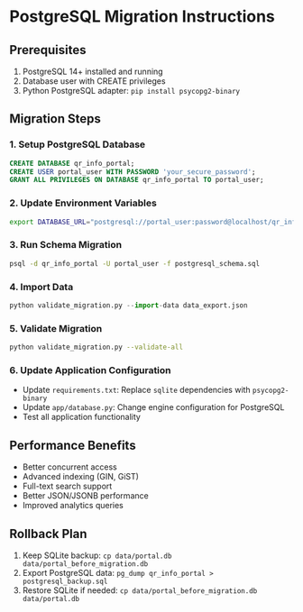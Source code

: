 # PostgreSQL Migration Instructions

## Prerequisites
1. PostgreSQL 14+ installed and running
2. Database user with CREATE privileges
3. Python PostgreSQL adapter: `pip install psycopg2-binary`

## Migration Steps

### 1. Setup PostgreSQL Database
```sql
CREATE DATABASE qr_info_portal;
CREATE USER portal_user WITH PASSWORD 'your_secure_password';
GRANT ALL PRIVILEGES ON DATABASE qr_info_portal TO portal_user;
```

### 2. Update Environment Variables
```bash
export DATABASE_URL="postgresql://portal_user:password@localhost/qr_info_portal"
```

### 3. Run Schema Migration
```bash
psql -d qr_info_portal -U portal_user -f postgresql_schema.sql
```

### 4. Import Data
```python
python validate_migration.py --import-data data_export.json
```

### 5. Validate Migration
```bash
python validate_migration.py --validate-all
```

### 6. Update Application Configuration
- Update `requirements.txt`: Replace `sqlite` dependencies with `psycopg2-binary`
- Update `app/database.py`: Change engine configuration for PostgreSQL
- Test all application functionality

## Performance Benefits
- Better concurrent access
- Advanced indexing (GIN, GiST)
- Full-text search support
- Better JSON/JSONB performance
- Improved analytics queries

## Rollback Plan
1. Keep SQLite backup: `cp data/portal.db data/portal_before_migration.db`
2. Export PostgreSQL data: `pg_dump qr_info_portal > postgresql_backup.sql`
3. Restore SQLite if needed: `cp data/portal_before_migration.db data/portal.db`
